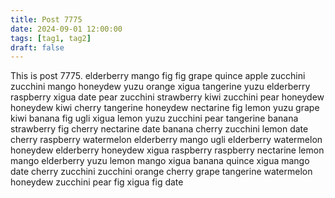 ```yaml
---
title: Post 7775
date: 2024-09-01 12:00:00
tags: [tag1, tag2]
draft: false
---
```

This is post 7775.
elderberry
mango
fig
fig
grape
quince
apple
zucchini
zucchini
mango
honeydew
yuzu
orange
xigua
tangerine
yuzu
elderberry
raspberry
xigua
date
pear
zucchini
strawberry
kiwi
zucchini
pear
honeydew
honeydew
kiwi
cherry
tangerine
honeydew
nectarine
fig
lemon
yuzu
grape
kiwi
banana
fig
ugli
xigua
lemon
yuzu
zucchini
pear
tangerine
banana
strawberry
fig
cherry
nectarine
date
banana
cherry
zucchini
lemon
date
cherry
raspberry
watermelon
elderberry
mango
ugli
elderberry
watermelon
honeydew
elderberry
honeydew
xigua
raspberry
raspberry
nectarine
lemon
mango
elderberry
yuzu
lemon
mango
xigua
banana
quince
xigua
mango
date
cherry
zucchini
zucchini
orange
cherry
grape
tangerine
watermelon
honeydew
zucchini
pear
fig
xigua
fig
date

